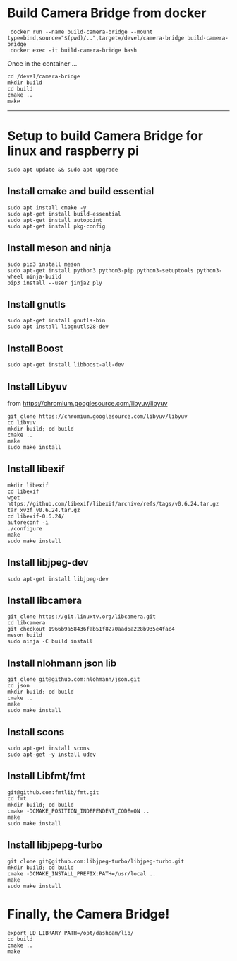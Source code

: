 # Build Camera Bridge from docker
```shell
 docker run --name build-camera-bridge --mount type=bind,source="$(pwd)/..",target=/devel/camera-bridge build-camera-bridge
 docker exec -it build-camera-bridge bash
```
Once in the container ...
```shell
cd /devel/camera-bridge
mkdir build
cd build
cmake ..
make
```

----------------------------------------------------------
# Setup to build Camera Bridge for linux and raspberry pi
```shell
sudo apt update && sudo apt upgrade
```

## Install cmake and build essential
```shell
sudo apt install cmake -y
sudo apt-get install build-essential
sudo apt-get install autopoint
sudo apt-get install pkg-config
```

## Install meson and ninja
```shell
sudo pip3 install meson
sudo apt-get install python3 python3-pip python3-setuptools python3-wheel ninja-build
pip3 install --user jinja2 ply
```

## Install gnutls
```shell
sudo apt-get install gnutls-bin
sudo apt install libgnutls28-dev
```

## Install Boost
```shell
sudo apt-get install libboost-all-dev
```

## Install Libyuv
from https://chromium.googlesource.com/libyuv/libyuv

```shell
git clone https://chromium.googlesource.com/libyuv/libyuv
cd libyuv
mkdir build; cd build
cmake ..
make
sudo make install
```

## Install libexif
```shell
mkdir libexif
cd libexif
wget https://github.com/libexif/libexif/archive/refs/tags/v0.6.24.tar.gz
tar xvzf v0.6.24.tar.gz
cd libexif-0.6.24/
autoreconf -i
./configure
make
sudo make install
```

## Install libjpeg-dev
```shell
sudo apt-get install libjpeg-dev
```


## Install libcamera
```shell
git clone https://git.linuxtv.org/libcamera.git
cd libcamera
git checkout 1966b9a58436fab51f8270aad6a228b935e4fac4
meson build
sudo ninja -C build install
```

## Install nlohmann json lib
```shell
git clone git@github.com:nlohmann/json.git
cd json
mkdir build; cd build
cmake ..
make
sudo make install
```

## Install scons
```shell
sudo apt-get install scons
sudo apt-get -y install udev
```

## Install Libfmt/fmt
```shell
git@github.com:fmtlib/fmt.git
cd fmt
mkdir build; cd build
cmake -DCMAKE_POSITION_INDEPENDENT_CODE=ON ..
make
sudo make install
```

## Install libjpepg-turbo
```shell
git clone git@github.com:libjpeg-turbo/libjpeg-turbo.git
mkdir build; cd build
cmake -DCMAKE_INSTALL_PREFIX:PATH=/usr/local ..
make
sudo make install
```

# Finally, the Camera Bridge!
```shell
export LD_LIBRARY_PATH=/opt/dashcam/lib/
cd build
cmake ..
make
```